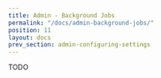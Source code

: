 ```yaml
---
title: Admin - Background Jobs
permalink: "/docs/admin-background-jobs/"
position: 11
layout: docs
prev_section: admin-configuring-settings
---
```


TODO
